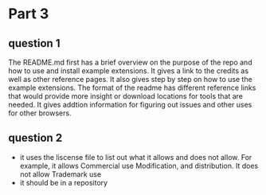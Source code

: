 # Part 3

## question 1
The README.md first has a brief overview on the purpose of the repo and how to use and install example extensions. It gives a link to the credits as well as other reference pages. It also gives step by step on how to use the example extensions. The format of the readme has different reference links that would provide more insight or download locations for tools that are needed. It gives addtion information for figuring out issues and other uses for other browsers.

## question 2
- it uses the liscense file to list out what it allows and does not allow. For example, it allows Commercial use
Modification, and distribution. It does not allow Trademark use
- it should be in a repository
